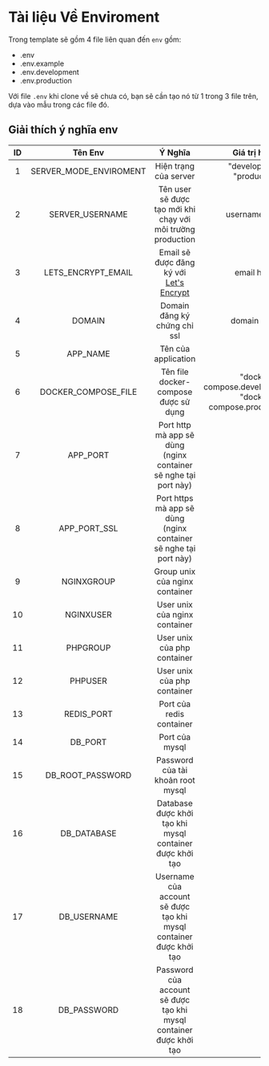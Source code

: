 # Tài liệu Về Enviroment

Trong template sẽ gồm 4 file liên quan đến `env` gồm:

-   .env
-   .env.example
-   .env.development
-   .env.production

Với file `.env` khi clone về sẽ chưa có, bạn sẽ cần tạo nó từ 1 trong 3 file trên, dựa vào mẫu trong các file đó.

## Giải thích ý nghĩa env

| ID  |        Tên Env         |                               Ý Nghĩa                               |                          Giá trị hợp lệ                           |
| :-: | :--------------------: | :-----------------------------------------------------------------: | :---------------------------------------------------------------: |
|  1  | SERVER_MODE_ENVIROMENT |                        Hiện trạng của server                        |                    "development", "production"                    |
|  2  |    SERVER_USERNAME     |     Tên user sẽ được tạo mới khi chạy với môi trường production     |                          username hợp lệ                          |
|  3  |   LETS_ENCRYPT_EMAIL   | Email sẽ được đăng ký với [Let's Encrypt](https://letsencrypt.org/) |                           email hợp lệ                            |
|  4  |         DOMAIN         |                    Domain đăng ký chứng chỉ ssl                     |                           domain hợp lệ                           |
|  5  |        APP_NAME        |                         Tên của application                         |                                                                   |
|  6  |  DOCKER_COMPOSE_FILE   |                Tên file docker-compose được sử dụng                 | "docker-compose.development.yml", "docker-compose.production.yml" |
|  7  |        APP_PORT        |   Port http mà app sẽ dùng (nginx container sẽ nghe tại port này)   |                                                                   |
|  8  |      APP_PORT_SSL      |  Port https mà app sẽ dùng (nginx container sẽ nghe tại port này)   |                                                                   |
|  9  |       NGINXGROUP       |                   Group unix của nginx container                    |                                                                   |
| 10  |       NGINXUSER        |                    User unix của nginx container                    |                                                                   |
| 11  |        PHPGROUP        |                     User unix của php container                     |                                                                   |
| 12  |        PHPUSER         |                     User unix của php container                     |                                                                   |
| 13  |       REDIS_PORT       |                      Port của redis container                       |                                                                   |
| 14  |        DB_PORT         |                           Port của mysql                            |                                                                   |
| 15  |    DB_ROOT_PASSWORD    |                  Password của tài khoản root mysql                  |                                                                   |
| 16  |      DB_DATABASE       |      Database được khởi tạo khi mysql container được khởi tạo       |                                                                   |
| 17  |      DB_USERNAME       | Username của account sẽ được tạo khi mysql container được khởi tạo  |                                                                   |
| 18  |      DB_PASSWORD       | Password của account sẽ được tạo khi mysql container được khởi tạo  |                                                                   |
